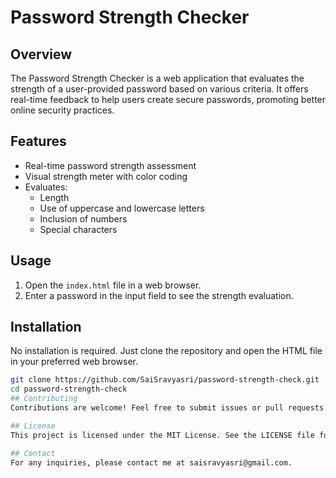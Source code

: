 # Password Strength Checker

## Overview
The Password Strength Checker is a web application that evaluates the strength of a user-provided password based on various criteria. It offers real-time feedback to help users create secure passwords, promoting better online security practices.

## Features
- Real-time password strength assessment
- Visual strength meter with color coding
- Evaluates:
  - Length
  - Use of uppercase and lowercase letters
  - Inclusion of numbers
  - Special characters

## Usage
1. Open the `index.html` file in a web browser.
2. Enter a password in the input field to see the strength evaluation.

## Installation
No installation is required. Just clone the repository and open the HTML file in your preferred web browser.

```bash
git clone https://github.com/SaiSravyasri/password-strength-check.git
cd password-strength-check
## Contributing
Contributions are welcome! Feel free to submit issues or pull requests for any improvements or new features.

## License
This project is licensed under the MIT License. See the LICENSE file for details.

## Contact
For any inquiries, please contact me at saisravyasri@gmail.com.
